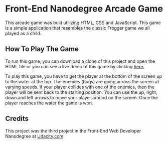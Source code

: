 # Front-End Nanodegree Arcade Game

This arcade game was built utilizing HTML, CSS and JavaScript. This game is a simple application that resembles the classic Frogger game we all played as a child.

## How To Play The Game
To run this game, you can download a clone of this project and open the HTML file or you can see a live demo of this game by clicking [here.](http://www.designsbyregina.com/projects/arcadegame/index.html)

To play this game, you have to get the player at the bottom of the screen up to the water at the top. The enemies (bugs) are going across the screen at varying speeds. If your player collides with one of the enemies, then the player will be sent back to the starting position. You can use the up, right, down and left arrows to move your player around on the screen. Once the player reaches the water the game is won.

## Credits

This project was the third project in the Front-End Web Developer Nanodegree at [Udacity.com](https://www.udacity.com/). 
